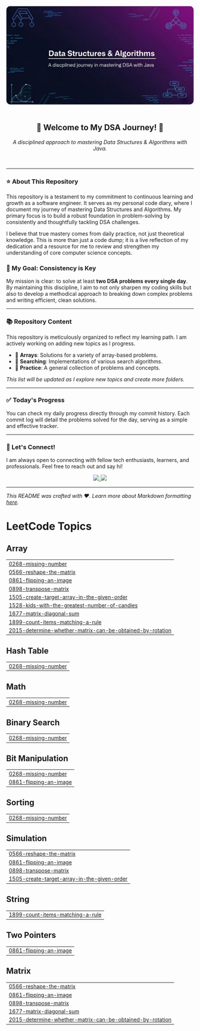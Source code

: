 
<div align="center">
  <img src="https://raw.githubusercontent.com/TANMAY2006-UX/DSA-JAVA/main/images/Final%20DSA.png" alt="Data Structures and Algorithms Banner" width="800" style="border-radius: 12px;"/>
</div>

<div align="center">
  <br>
  <h2>🚀 Welcome to My DSA Journey! 🚀</h2>
  <p><i>A disciplined approach to mastering Data Structures & Algorithms with Java.</i></p>
  <br>
</div>

---

### ⭐ About This Repository

This repository is a testament to my commitment to continuous learning and growth as a software engineer. It serves as my personal code diary, where I document my journey of mastering Data Structures and Algorithms. My primary focus is to build a robust foundation in problem-solving by consistently and thoughtfully tackling DSA challenges.

I believe that true mastery comes from daily practice, not just theoretical knowledge. This is more than just a code dump; it is a live reflection of my dedication and a resource for me to review and strengthen my understanding of core computer science concepts.

### 🎯 My Goal: Consistency is Key

My mission is clear: to solve at least **two DSA problems every single day**. By maintaining this discipline, I aim to not only sharpen my coding skills but also to develop a methodical approach to breaking down complex problems and writing efficient, clean solutions.

---

### 📚 Repository Content

This repository is meticulously organized to reflect my learning path. I am actively working on adding new topics as I progress.

-   📁 **Arrays**: Solutions for a variety of array-based problems.
-   📁 **Searching**: Implementations of various search algorithms.
-   📁 **Practice**: A general collection of problems and concepts.

_This list will be updated as I explore new topics and create more folders._

---

### ✅ Today's Progress

You can check my daily progress directly through my commit history. Each commit log will detail the problems solved for the day, serving as a simple and effective tracker.

---

### 🤝 Let's Connect!

I am always open to connecting with fellow tech enthusiasts, learners, and professionals. Feel free to reach out and say hi!

<div align="center">
  <a href="https://github.com/TANMAY2006-UX">
    <img src="https://img.shields.io/badge/GitHub-100000?style=for-the-badge&logo=github&logoColor=white" />
  </a>
  <a href="https://www.linkedin.com/in/tanmay-tajane-67289a352/">
    <img src="https://img.shields.io/badge/LinkedIn-0077B5?style=for-the-badge&logo=linkedin&logoColor=white" />
  </a>
</div>

---

_This README was crafted with ❤️. Learn more about Markdown formatting [here](https://guides.github.com/features/mastering-markdown/)._

<!---LeetCode Topics Start-->
# LeetCode Topics
## Array
|  |
| ------- |
| [0268-missing-number](https://github.com/TANMAY2006-UX/DSA-JAVA/tree/master/0268-missing-number) |
| [0566-reshape-the-matrix](https://github.com/TANMAY2006-UX/DSA-JAVA/tree/master/0566-reshape-the-matrix) |
| [0861-flipping-an-image](https://github.com/TANMAY2006-UX/DSA-JAVA/tree/master/0861-flipping-an-image) |
| [0898-transpose-matrix](https://github.com/TANMAY2006-UX/DSA-JAVA/tree/master/0898-transpose-matrix) |
| [1505-create-target-array-in-the-given-order](https://github.com/TANMAY2006-UX/DSA-JAVA/tree/master/1505-create-target-array-in-the-given-order) |
| [1528-kids-with-the-greatest-number-of-candies](https://github.com/TANMAY2006-UX/DSA-JAVA/tree/master/1528-kids-with-the-greatest-number-of-candies) |
| [1677-matrix-diagonal-sum](https://github.com/TANMAY2006-UX/DSA-JAVA/tree/master/1677-matrix-diagonal-sum) |
| [1899-count-items-matching-a-rule](https://github.com/TANMAY2006-UX/DSA-JAVA/tree/master/1899-count-items-matching-a-rule) |
| [2015-determine-whether-matrix-can-be-obtained-by-rotation](https://github.com/TANMAY2006-UX/DSA-JAVA/tree/master/2015-determine-whether-matrix-can-be-obtained-by-rotation) |
## Hash Table
|  |
| ------- |
| [0268-missing-number](https://github.com/TANMAY2006-UX/DSA-JAVA/tree/master/0268-missing-number) |
## Math
|  |
| ------- |
| [0268-missing-number](https://github.com/TANMAY2006-UX/DSA-JAVA/tree/master/0268-missing-number) |
## Binary Search
|  |
| ------- |
| [0268-missing-number](https://github.com/TANMAY2006-UX/DSA-JAVA/tree/master/0268-missing-number) |
## Bit Manipulation
|  |
| ------- |
| [0268-missing-number](https://github.com/TANMAY2006-UX/DSA-JAVA/tree/master/0268-missing-number) |
| [0861-flipping-an-image](https://github.com/TANMAY2006-UX/DSA-JAVA/tree/master/0861-flipping-an-image) |
## Sorting
|  |
| ------- |
| [0268-missing-number](https://github.com/TANMAY2006-UX/DSA-JAVA/tree/master/0268-missing-number) |
## Simulation
|  |
| ------- |
| [0566-reshape-the-matrix](https://github.com/TANMAY2006-UX/DSA-JAVA/tree/master/0566-reshape-the-matrix) |
| [0861-flipping-an-image](https://github.com/TANMAY2006-UX/DSA-JAVA/tree/master/0861-flipping-an-image) |
| [0898-transpose-matrix](https://github.com/TANMAY2006-UX/DSA-JAVA/tree/master/0898-transpose-matrix) |
| [1505-create-target-array-in-the-given-order](https://github.com/TANMAY2006-UX/DSA-JAVA/tree/master/1505-create-target-array-in-the-given-order) |
## String
|  |
| ------- |
| [1899-count-items-matching-a-rule](https://github.com/TANMAY2006-UX/DSA-JAVA/tree/master/1899-count-items-matching-a-rule) |
## Two Pointers
|  |
| ------- |
| [0861-flipping-an-image](https://github.com/TANMAY2006-UX/DSA-JAVA/tree/master/0861-flipping-an-image) |
## Matrix
|  |
| ------- |
| [0566-reshape-the-matrix](https://github.com/TANMAY2006-UX/DSA-JAVA/tree/master/0566-reshape-the-matrix) |
| [0861-flipping-an-image](https://github.com/TANMAY2006-UX/DSA-JAVA/tree/master/0861-flipping-an-image) |
| [0898-transpose-matrix](https://github.com/TANMAY2006-UX/DSA-JAVA/tree/master/0898-transpose-matrix) |
| [1677-matrix-diagonal-sum](https://github.com/TANMAY2006-UX/DSA-JAVA/tree/master/1677-matrix-diagonal-sum) |
| [2015-determine-whether-matrix-can-be-obtained-by-rotation](https://github.com/TANMAY2006-UX/DSA-JAVA/tree/master/2015-determine-whether-matrix-can-be-obtained-by-rotation) |
<!---LeetCode Topics End-->